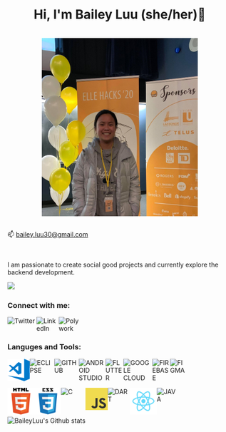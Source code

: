 <h1 align="center"> Hi, I'm Bailey Luu (she/her)👋 </h1>



<br/>

<div align="center">
 <img align= "center" alt="profile_pic" title="My First Hackathon" width="350px" height="400px" src="/profile_pic.jpg" >
 </div>
 
 
 <br/>
 
 📫 bailey.luu30@gmail.com
 
<br/>

<p>I am passionate to create social good projects and currently explore the backend development.  </p>

![](https://komarev.com/ghpvc/?username=BaileyLuu&color=green)

### Connect with me:

<a href="https://twitter.com/bailey_luu" target="_blank"> <img align= "left" alt="Twitter" title="Twitter" width="65px" src="https://cdn.worldvectorlogo.com/logos/twitter-6.svg" ></a>
<!-- https://cdn.jsdelivr.net/npm/simple-icons@v3/icons/twitter.svg -->
<a href="https://www.linkedin.com/in/baileyluu/" target="_blank"> <img align= "left" alt="LinkedIn" title="LinkedIn" width="50px" src="https://cdn.worldvectorlogo.com/logos/linkedin-icon-2.svg" ></a>
<!-- https://cdn.jsdelivr.net/npm/simple-icons@v3/icons/linkedin.svg -->
<a href="https://www.polywork.com/baileyluu" target="_blank"> <img align= "left" alt="Polywork" title="Polywork" width="50px" src="https://photos.angel.co/startups/i/7453176-7fc8803bec974ee66050c137970c8de8-medium_jpg.jpg?buster=1590678376" ></a>
<br/>
<br/>

### Languges and Tools:
<a href="https://code.visualstudio.com" target="_blank"> <img align= "left" alt="VSCODE" title="Visual Studio Code" width="50px" src="https://raw.githubusercontent.com/github/explore/80688e429a7d4ef2fca1e82350fe8e3517d3494d/topics/visual-studio-code/visual-studio-code.png" ></a>

<a href="http://www.eclipse.org/downloads/packages/release/kepler/sr1/eclipse-ide-java-developers
" target="_blank"> <img align= "left" alt="ECLIPSE" title="Eclipse" width="55px" src="https://cdn.worldvectorlogo.com/logos/eclipse-11.svg" ></a>

<a href="https://github.com" target="_blank"> <img align= "left" alt="GITHUB" title="Github" width="55px" src="https://cdn.worldvectorlogo.com/logos/github-icon-1.svg" ></a>

<a href="https://developer.android.com/studio" target="_blank"> <img align= "left" alt="ANDROID STUDIO" title="Android Studio" width="60px" src="https://sdtimes.com/wp-content/uploads/2021/05/Untitled-10.png" ></a>

<a href="https://flutter.dev" target="_blank"> <img align= "left" alt="FLUTTER" title="Flutter" width="40px" src="https://cdn.worldvectorlogo.com/logos/flutter-logo.svg" ></a>

<a href="https://cloud.google.com" target="_blank"> <img align= "left" alt="GOOGLE CLOUD" title="Google Cloud" width="65px" src="https://cdn.worldvectorlogo.com/logos/google-cloud-1.svg" ></a>

<a href="https://firebase.google.com" target="_blank"> <img align= "left" alt="FIREBASE" title="Firebase" width="40px" src="https://cdn.worldvectorlogo.com/logos/firebase-1.svg" ></a>
<a href="https://www.figma.com" target="_blank"> <img align= "left" alt="FIGMA" title="Figma" width="35px" src="https://cdn.worldvectorlogo.com/logos/figma-1.svg" ></a>

<br/>
<br/>
<br/>

<div>
<a href="https://html.com" target="_blank"> <img align= "left" alt="HTML" title="HTML" width="60px" src="https://raw.githubusercontent.com/github/explore/80688e429a7d4ef2fca1e82350fe8e3517d3494d/topics/html/html.png" ></a>

<a href="https://www.w3schools.com/css/" target="_blank"> <img align= "left" alt="CSS" title="CSS" width="60px" src="https://raw.githubusercontent.com/github/explore/80688e429a7d4ef2fca1e82350fe8e3517d3494d/topics/css/css.png" ></a>

 <a href="https://www.cprogramming.com" target="_blank"> <img align= "left" alt="C" title="C" width="55px" src="https://upload.wikimedia.org/wikipedia/commons/thumb/1/18/C_Programming_Language.svg/1200px-C_Programming_Language.svg.png" ></a>
 
 <a href="https://www.javascript.com" target="_blank"> <img align= "left" alt="JAVASCRIPT" title="JavaScript" width="50px" src="https://raw.githubusercontent.com/github/explore/80688e429a7d4ef2fca1e82350fe8e3517d3494d/topics/javascript/javascript.png" ></a>
 

<a href="https://dart.dev" target="_blank"> <img align= "left" alt="DART" title="Dart" width="50px" src="https://cdn.worldvectorlogo.com/logos/dart.svg" ></a>

<a href="https://reactjs.org" target="_blank"> <img align= "left" alt="REACT" title="React" width="60px" src="https://raw.githubusercontent.com/github/explore/80688e429a7d4ef2fca1e82350fe8e3517d3494d/topics/react/react.png" ></a>

<a href="https://www.java.com/en/" target="_blank"> <img align= "left" alt="JAVA" title="Java" width="45px" src="https://cdn.worldvectorlogo.com/logos/java-14.svg" ></a>


</div>

<br/>
<br/>

<br/>


![BaileyLuu's Github stats](https://github-readme-stats.vercel.app/api?username=BaileyLuu&show_icons=true&hide_border=true&theme=dark)
 
 
<br/>
<br/>
<br/>

<!-- [![Top Langs](https://github-readme-stats.vercel.app/api/top-langs/?username=BaileyLuu&layout=compact&theme=dark)] 
 -->


